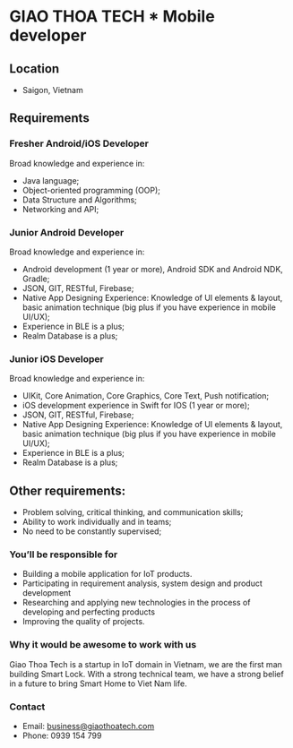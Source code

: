 # GIAO THOA TECH *  Mobile developer

## Location

* Saigon, Vietnam

## Requirements
### Fresher Android/iOS Developer
Broad knowledge and experience in:
* Java language;
* Object-oriented programming (OOP);
* Data Structure and Algorithms;
* Networking and API;

### Junior Android Developer
Broad knowledge and experience in:
* Android development (1 year or more), Android SDK and Android NDK, Gradle;
* JSON, GIT, RESTful, Firebase;
* Native App Designing Experience: Knowledge of UI elements & layout, basic animation technique (big plus if you have experience in mobile UI/UX);
* Experience in BLE is a plus;
* Realm Database is a plus;

### Junior iOS Developer
Broad knowledge and experience in:
* UIKit, Core Animation, Core Graphics, Core Text, Push notification;
* iOS development experience in Swift for IOS (1 year or more);
* JSON, GIT, RESTful, Firebase;
* Native App Designing Experience: Knowledge of UI elements & layout, basic animation technique (big plus if you have experience in mobile UI/UX);
* Experience in BLE is a plus;
* Realm Database is a plus;

## Other requirements:
* Problem solving, critical thinking, and communication skills;
* Ability to work individually and in teams;
* No need to be constantly supervised;

### You’ll be responsible for

* Building a mobile application for IoT products.
* Participating in requirement analysis, system design and product development
* Researching and applying new technologies in the process of developing and perfecting products
* Improving the quality of projects.

### Why it would be awesome to work with us
Giao Thoa Tech is a startup in IoT domain in Vietnam, we are the first man building Smart Lock. With a strong technical team, we have a strong belief in a future to bring Smart Home to Viet Nam life.

### Contact
* Email: business@giaothoatech.com
* Phone: 0939 154 799